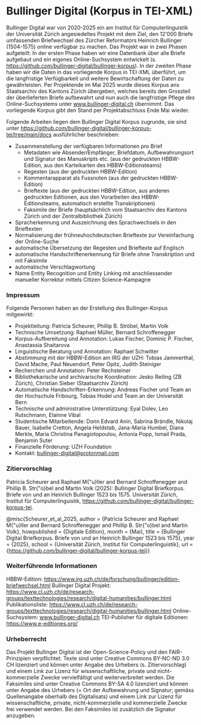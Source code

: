 # Bullinger Digital (Korpus in TEI-XML)

Bullinger Digital war von 2020-2025 ein am Institut für Computerlinguistik der Universität Zürich angesiedeltes Projekt mit dem Ziel, den 12'000 Briefe umfassenden Briefwechsel des Zürcher Reformators Heinrich Bullinger (1504-1575) online verfügbar zu machen. Das Projekt war in zwei Phasen aufgeteilt: In der ersten Phase haben wir eine Datenbank über alle Briefe aufgebaut und ein eigenes Online-Suchsystem entwickelt (s. https://github.com/bullinger-digital/bullinger-korpus). In der zweiten Phase haben wir die Daten in das vorliegende Korpus in TEI-XML überführt, um die langfristige Verfügbarkeit und weitere Bewirtschaftung der Daten zu gewährleisten. Per Projektende im Mai 2025 wurde dieses Korpus ans Staatsarchiv des Kantons Zürich übergeben, welches bereits den Grossteil der überlieferten Briefe aufbewahrt und nun auch die langfristige Pflege des Online-Suchsystems unter www.bullinger-digital.ch übernimmt. Das vorliegende Korpus gibt den Stand per Projektabschluss Ende Mai wieder.

Folgende Arbeiten liegen dem Bullinger Digital Korpus zugrunde, sie sind unter https://github.com/bullinger-digital/bullinger-korpus-tei/tree/main/docs ausführlicher beschrieben:
- Zusammenstellung der verfügbaren Informationen pro Brief
    - Metadaten wie Absender/Empfänger, Briefdatum, Aufbewahrungsort und Signatur des Manuskripts etc. (aus der gedruckten HBBW-Edition, aus den Karteikarten des HBBW-Editionsteams)
    - Regesten (aus der gedruckten HBBW-Edition)
    - Kommentarapparat als Fussnoten (aus der gedruckten HBBW-Edition)
    - Brieftexte (aus der gedruckten HBBW-Edition, aus anderen gedruckten Editionen, aus den Vorarbeiten des HBBW-Editionsteams, automatisch erstellte Transkriptionen)
    - Faksimile der Briefe (hauptsächlich vom Staatsarchiv des Kantons Zürich und der Zentralbibliothek Zürich)
- Spracherkennung und Auszeichnung des Sprachwechsels in den Brieftexten
- Normalisierung der frühneuhochdeutschen Brieftexte zur Vereinfachung der Online-Suche
- automatische Übersetzung der Regesten und Brieftexte auf Englisch
- automatische Handschriftenerkennung für Briefe ohne Transkription und mit Faksimile 
- automatische Verschlagwortung
- Name Entity Recognition und Entity Linking mit anschliessender manueller Korrektur mittels Citizen Science-Kampagne 

### Impressum
Folgende Personen haben an der Erstellung des Bullinger-Korpus mitgewirkt:
- Projektleitung: Patricia Scheurer, Phillip B. Ströbel, Martin Volk
- Technische Umsetzung: Raphael Müller, Bernard Schroffenegger
- Korpus-Aufbereitung und Annotation: Lukas Fischer, Dominic P. Fischer, Anastassia Shaitarova
- Linguistische Beratung und Annotation: Raphael Schwitter
- Abstimmung mit der HBBW-Edition am IRG der UZH: Tobias Jammerthal, David Mache, Paul Neuendorf, Peter Opitz, Judith Steiniger
- Recherchen und Annotation: Peter Rechsteiner
- Bibliothekarische und archivarische Koordination: Jesko Reiling (ZB Zürich), Christian Sieber (Staatsarchiv Zürich)
- Automatische Handschriften-Erkennung: Andreas Fischer und Team an der Hochschule Fribourg, Tobias Hodel und Team an der Universität Bern
- Technische und administrative Unterstützung: Eyal Dolev, Leo Rutschmann, Elainne Vibal
- Studentische Mitarbeitende: Donn Edvard Anin, Sabrina Brändle, Nikolaj Bauer, Isabelle Cretton, Angela Heldstab, Jana-Maria Humbel, Diana Merkle, Maria Christina Panagiotopoulou, Antonia Popp, Ismail Prada, Benjamin Suter
- Finanzielle Förderung: UZH Foundation
- Kontakt: bullinger-digital@protonmail.com

### Zitiervorschlag

Patricia Scheurer and Raphael M{\"u}ller and Bernard Schroffenegger and Phillip B. Str{\"o}bel and Martin Volk (2025): Bullinger Digital Briefkorpus. Briefe von und an Heinrich Bullinger 1523 bis 1575.
Universität Zürich, Institut für Computerlinguistik, https://github.com/bullinger-digital/bullinger-korpus-tei.

@misc{Scheurer_et_al_2025,
	author = {Patricia Scheurer and Raphael M{\"u}ller and Bernard Schroffenegger and Phillip B. Str{\"o}bel and Martin Volk},
	howpublished = {Digitale Edition},
	month = {Mai},
	title = {Bullinger Digital Briefkorpus. Briefe von und an Heinrich Bullinger 1523 bis 1575},
	year = {2025},
	school = {Universität Zürich, Institut für Computerlinguistik},
	url = {https://github.com/bullinger-digital/bullinger-korpus-tei}}

### Weiterführende Informationen
HBBW-Edition: https://www.irg.uzh.ch/de/forschung/bullinger/edition-briefwechsel.html
Bullinger Digital Projekt: https://www.cl.uzh.ch/de/research-groups/texttechnologies/research/digital-humanities/bullinger.html
Publikationsliste: https://www.cl.uzh.ch/de/research-groups/texttechnologies/research/digital-humanities/bullinger.html
Online-Suchsystem: www.bullinger-digital.ch
TEI-Publisher für digitale Editionen: https://www.e-editiones.org/

### Urheberrecht
Das Projekt Bullinger Digital ist der Open-Science-Policy und den FAIR-Prinzipien verpflichtet. Texte sind unter Creative Commons BY-NC-ND 3.0 CH lizenziert und können unter Angabe des Urhebers (s. Zitiervorschlag) und einem Link zur Lizenz für wissenschaftliche, private und nicht-kommerzielle Zwecke vervielfältigt und weiterverbreitet werden.
Die Faksimiles sind unter Creative Commons BY-SA 4.0 lizenziert und können unter Angabe des Urhebers (= Ort der Aufbewahrung und Signatur; gemäss Quellenangabe oberhalb des Digitalisats) und einem Link zur Lizenz für wissenschaftliche, private, nicht-kommerzielle und kommerzielle Zwecke frei verwendet werden. Bei den Faksimiles ist zusätzlich die Signatur anzugeben. 

